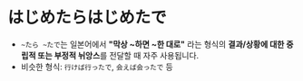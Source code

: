 
# はじめたらはじめたで
* `~たら ~たで`는 일본어에서 **"막상 ~하면 ~한 대로"** 라는 형식의 **결과/상황에 대한 중립적 또는 부정적 뉘앙스**를 전달할 때 자주 사용됩니다.
* 비슷한 형식: `行けば行ったで`, `会えば会ったで` 등



